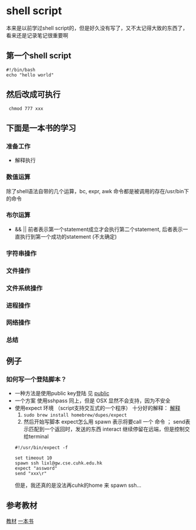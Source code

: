 # shell script
本来是以前学过shell script的，但是好久没有写了，又不太记得大致的东西了，看来还是记录笔记很重要啊

## 第一个shell script
```
#!/bin/bash
echo "hello world"
```

 
## 然后改成可执行
` chmod 777 xxx`

## 下面是一本书的学习
### 准备工作
* 解释执行

### 数值运算
除了shell语法自带的几个运算，bc, expr, awk 命令都是被调用的存在/usr/bin下的命令
### 布尔运算
* && ||  前者表示第一个statement成立才会执行第二个statement, 后者表示一直执行到第一个成功的statement (不太确定)

### 字符串操作
### 文件操作
### 文件系统操作
### 进程操作
### 网络操作
### 总结


## 例子
### 如何写一个登陆脚本？
* 一种方法是使用public key登陆 见 [public](http://serverfault.com/questions/241588/how-to-automate-ssh-login-with-password) 
* 一个方案
使用sshpass 同上，但是 OSX 显然不会支持，因为不安全
* 使用expect 环境 （script支持交互式的一个程序）
	十分好的解释： [解释](https://www.centos.bz/2013/07/expect-spawn-linux-expect-usage/)
	1. `sudo brew install homebrew/dupes/expect`
	2. 然后开始写脚本    expect怎么用
	spawn 表示将要call 一个 命令 ；
	send表示匹配到一个返回时，发送的东西 
	interact 继续停留在远端，但是控制交给terminal 
	```
	#!/usr/bin/expect -f
 
	set timeout 10
	spawn ssh lixl@gw.cse.cuhk.edu.hk
	expect "assword"
	send "xxx\r"
	```
	但是，我还真的是没法再cuhk的home 来 spawn ssh...

## 参考教材 
[教材](http://tldp.org/LDP/abs/html/)
[一本书](http://www.tinylab.org/open-shell-book/)